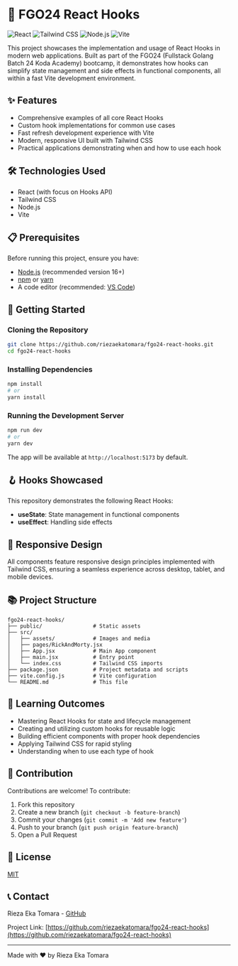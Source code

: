 # 🚀 FGO24 React Hooks

![React](https://img.shields.io/badge/React-20232A?style=for-the-badge&logo=react&logoColor=61DAFB)
![Tailwind CSS](https://img.shields.io/badge/Tailwind_CSS-38B2AC?style=for-the-badge&logo=tailwind-css&logoColor=white)
![Node.js](https://img.shields.io/badge/Node.js-43853D?style=for-the-badge&logo=node.js&logoColor=white)
![Vite](https://img.shields.io/badge/Vite-646CFF?style=for-the-badge&logo=vite&logoColor=white)

This project showcases the implementation and usage of React Hooks in modern web applications. Built as part of the FGO24 (Fullstack Golang Batch 24 Koda Academy) bootcamp, it demonstrates how hooks can simplify state management and side effects in functional components, all within a fast Vite development environment.

## ✨ Features

- Comprehensive examples of all core React Hooks
- Custom hook implementations for common use cases
- Fast refresh development experience with Vite
- Modern, responsive UI built with Tailwind CSS
- Practical applications demonstrating when and how to use each hook

## 🛠️ Technologies Used

- React (with focus on Hooks API)
- Tailwind CSS
- Node.js
- Vite

## 📋 Prerequisites

Before running this project, ensure you have:

- [Node.js](https://nodejs.org/) (recommended version 16+)
- [npm](https://www.npmjs.com/) or [yarn](https://yarnpkg.com/)
- A code editor (recommended: [VS Code](https://code.visualstudio.com/))

## 🚀 Getting Started

### Cloning the Repository

```bash
git clone https://github.com/riezaekatomara/fgo24-react-hooks.git
cd fgo24-react-hooks
```

### Installing Dependencies

```bash
npm install
# or
yarn install
```

### Running the Development Server

```bash
npm run dev
# or
yarn dev
```

The app will be available at `http://localhost:5173` by default.

## 🪝 Hooks Showcased

This repository demonstrates the following React Hooks:

- **useState**: State management in functional components
- **useEffect**: Handling side effects

## 📱 Responsive Design

All components feature responsive design principles implemented with Tailwind CSS, ensuring a seamless experience across desktop, tablet, and mobile devices.

## 📚 Project Structure

```
fgo24-react-hooks/
├── public/                # Static assets
├── src/
│   ├── assets/            # Images and media
│   ├── pages/RickAndMorty.jsx
│   ├── App.jsx            # Main App component
│   ├── main.jsx           # Entry point
│   └── index.css          # Tailwind CSS imports
├── package.json           # Project metadata and scripts
├── vite.config.js         # Vite configuration
└── README.md              # This file
```

## 🧠 Learning Outcomes

- Mastering React Hooks for state and lifecycle management
- Creating and utilizing custom hooks for reusable logic
- Building efficient components with proper hook dependencies
- Applying Tailwind CSS for rapid styling
- Understanding when to use each type of hook

## 🔄 Contribution

Contributions are welcome! To contribute:

1. Fork this repository
2. Create a new branch (`git checkout -b feature-branch`)
3. Commit your changes (`git commit -m 'Add new feature'`)
4. Push to your branch (`git push origin feature-branch`)
5. Open a Pull Request

## 📜 License

[MIT](https://choosealicense.com/licenses/mit/)

## 📞 Contact

Rieza Eka Tomara - [GitHub](https://github.com/riezaekatomara)

Project Link: [https://github.com/riezaekatomara/fgo24-react-hooks](https://github.com/riezaekatomara/fgo24-react-hooks)

---

Made with ❤️ by Rieza Eka Tomara
